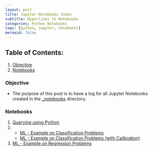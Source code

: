 ```yaml
---
layout: post
title: Jupyter Notebooks Index
subtitle: Hyperlinks to Notebooks
categories: Python Notebooks
tags: [python, jupyter, notebooks]
mermaid: false
---
```


## Table of Contents:
1. [Objective](#objective)
2. [Notebooks](#notebooks)

### Objective <a name="objective"></a>
- The purpose of this post is to have a log for all Jupyter Notebooks created in the [_notebooks](https://github.com/thrasher995/thrasher995.github.io/tree/main/_data/_notebooks) directory.

### Notebooks <a name="notebooks"></a>
1. [Querying using Python](https://github.com/thrasher995/thrasher995.github.io/blob/main/_data/_notebooks/postgresql.ipynb)
2.  - [ML - Example on Classification Problems](https://github.com/thrasher995/thrasher995.github.io/blob/main/_data/_notebooks/classification_example.ipynb)
    - [ML - Example on Classification Problems (with Calibration)](https://github.com/thrasher995/thrasher995.github.io/blob/main/_data/_notebooks/classification_withCalibration_example.ipynb)
3. [ML - Example on Regression Problems](https://github.com/thrasher995/thrasher995.github.io/blob/main/_data/_notebooks/regression_example.ipynb)


